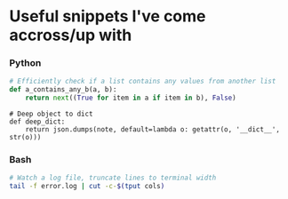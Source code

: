 # Useful snippets I've come accross/up with

### Python
```python
# Efficiently check if a list contains any values from another list
def a_contains_any_b(a, b):
    return next((True for item in a if item in b), False)
```
```
# Deep object to dict
def deep_dict:
    return json.dumps(note, default=lambda o: getattr(o, '__dict__', str(o)))
```

### Bash

```bash
# Watch a log file, truncate lines to terminal width
tail -f error.log | cut -c-$(tput cols)
```
